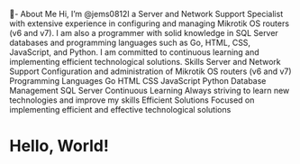 🌱- About Me
Hi, I’m @jems0812I a Server and Network Support Specialist with extensive experience in configuring and managing Mikrotik OS routers (v6 and v7). I am also a programmer with solid knowledge in SQL Server databases and programming languages such as Go, HTML, CSS, JavaScript, and Python. I am committed to continuous learning and implementing efficient technological solutions.
Skills
Server and Network Support
Configuration and administration of Mikrotik OS routers (v6 and v7)
Programming Languages
Go
HTML
CSS
JavaScript
Python
Database Management
SQL Server
Continuous Learning
Always striving to learn new technologies and improve my skills
Efficient Solutions
Focused on implementing efficient and effective technological solutions

<!DOCTYPE html>
<html>
<head>
    <title>Hello World</title>
</head>
<body>
    <h1>Hello, World!</h1>
</body>
</html>



<!---
package main

import (
	"database/sql"
	"fmt"
	"log"
	"net/http"

	_ "github.com/lib/pq"
)

// Configuración de la base de datos
const (
	host     = "tu_host"
	port     = 5432
	user     = "tu_usuario"
	password = "tu_contraseña"
	dbname   = "tu_basedatos"
)

// Función principal
func main() {
	// Conectar a la base de datos
	psqlInfo := fmt.Sprintf("host=%s port=%d user=%s password=%s dbname=%s sslmode=disable",
		host, port, user, password, dbname)
	db, err := sql.Open("postgres", psqlInfo)
	if err != nil {
		log.Fatal(err)
	}
	defer db.Close()

	// Probar la conexión a la base de datos
	err = db.Ping()
	if err != nil {
		log.Fatal(err)
	}
	fmt.Println("¡Conectado exitosamente a la base de datos!")

	// Configurar servidor HTTP
	http.HandleFunc("/", func(w http.ResponseWriter, r *http.Request) {
		w.WriteHeader(http.StatusOK)
		fmt.Fprintln(w, "¡Bienvenido a mi servidor web en Go!")
	})
	fmt.Println("Iniciando servidor en :8080")
	log.Fatal(http.ListenAndServe(":8080", nil))
}

--->
